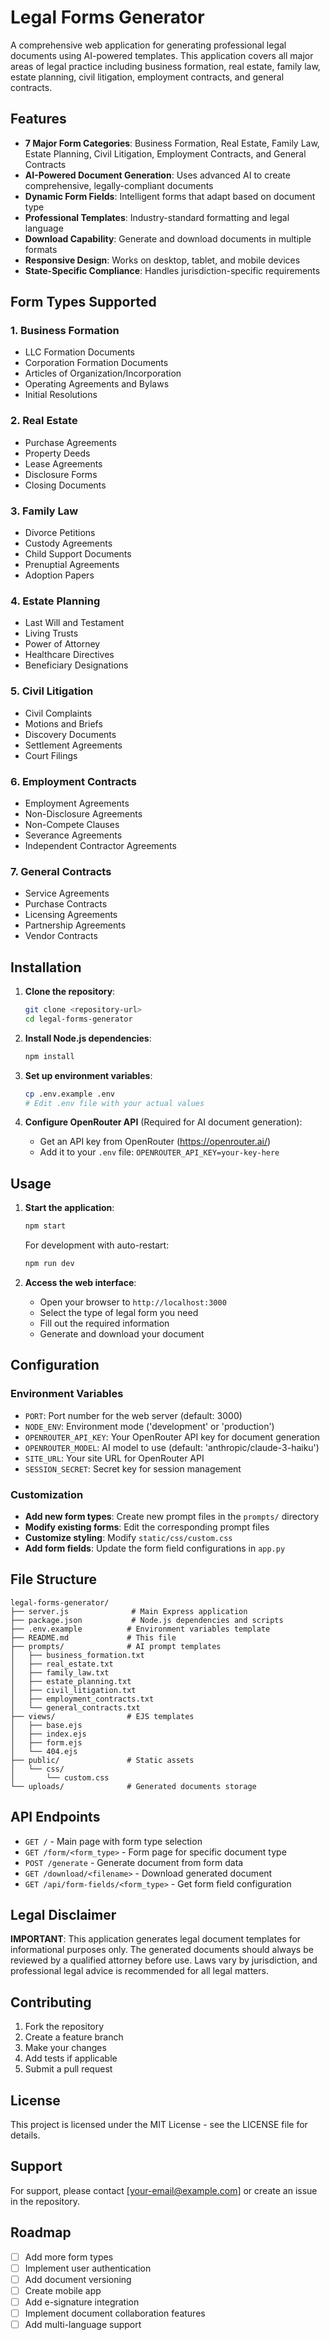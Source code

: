 # Legal Forms Generator

A comprehensive web application for generating professional legal documents using AI-powered templates. This application covers all major areas of legal practice including business formation, real estate, family law, estate planning, civil litigation, employment contracts, and general contracts.

## Features

- **7 Major Form Categories**: Business Formation, Real Estate, Family Law, Estate Planning, Civil Litigation, Employment Contracts, and General Contracts
- **AI-Powered Document Generation**: Uses advanced AI to create comprehensive, legally-compliant documents
- **Dynamic Form Fields**: Intelligent forms that adapt based on document type
- **Professional Templates**: Industry-standard formatting and legal language
- **Download Capability**: Generate and download documents in multiple formats
- **Responsive Design**: Works on desktop, tablet, and mobile devices
- **State-Specific Compliance**: Handles jurisdiction-specific requirements

## Form Types Supported

### 1. Business Formation
- LLC Formation Documents
- Corporation Formation Documents
- Articles of Organization/Incorporation
- Operating Agreements and Bylaws
- Initial Resolutions

### 2. Real Estate
- Purchase Agreements
- Property Deeds
- Lease Agreements
- Disclosure Forms
- Closing Documents

### 3. Family Law
- Divorce Petitions
- Custody Agreements
- Child Support Documents
- Prenuptial Agreements
- Adoption Papers

### 4. Estate Planning
- Last Will and Testament
- Living Trusts
- Power of Attorney
- Healthcare Directives
- Beneficiary Designations

### 5. Civil Litigation
- Civil Complaints
- Motions and Briefs
- Discovery Documents
- Settlement Agreements
- Court Filings

### 6. Employment Contracts
- Employment Agreements
- Non-Disclosure Agreements
- Non-Compete Clauses
- Severance Agreements
- Independent Contractor Agreements

### 7. General Contracts
- Service Agreements
- Purchase Contracts
- Licensing Agreements
- Partnership Agreements
- Vendor Contracts

## Installation

1. **Clone the repository**:
   ```bash
   git clone <repository-url>
   cd legal-forms-generator
   ```

2. **Install Node.js dependencies**:
   ```bash
   npm install
   ```

3. **Set up environment variables**:
   ```bash
   cp .env.example .env
   # Edit .env file with your actual values
   ```

4. **Configure OpenRouter API** (Required for AI document generation):
   - Get an API key from OpenRouter (https://openrouter.ai/)
   - Add it to your `.env` file: `OPENROUTER_API_KEY=your-key-here`

## Usage

1. **Start the application**:
   ```bash
   npm start
   ```
   
   For development with auto-restart:
   ```bash
   npm run dev
   ```

2. **Access the web interface**:
   - Open your browser to `http://localhost:3000`
   - Select the type of legal form you need
   - Fill out the required information
   - Generate and download your document

## Configuration

### Environment Variables

- `PORT`: Port number for the web server (default: 3000)
- `NODE_ENV`: Environment mode ('development' or 'production')
- `OPENROUTER_API_KEY`: Your OpenRouter API key for document generation
- `OPENROUTER_MODEL`: AI model to use (default: 'anthropic/claude-3-haiku')
- `SITE_URL`: Your site URL for OpenRouter API
- `SESSION_SECRET`: Secret key for session management

### Customization

- **Add new form types**: Create new prompt files in the `prompts/` directory
- **Modify existing forms**: Edit the corresponding prompt files
- **Customize styling**: Modify `static/css/custom.css`
- **Add form fields**: Update the form field configurations in `app.py`

## File Structure

```
legal-forms-generator/
├── server.js              # Main Express application
├── package.json           # Node.js dependencies and scripts
├── .env.example          # Environment variables template
├── README.md             # This file
├── prompts/              # AI prompt templates
│   ├── business_formation.txt
│   ├── real_estate.txt
│   ├── family_law.txt
│   ├── estate_planning.txt
│   ├── civil_litigation.txt
│   ├── employment_contracts.txt
│   └── general_contracts.txt
├── views/                # EJS templates
│   ├── base.ejs
│   ├── index.ejs
│   ├── form.ejs
│   └── 404.ejs
├── public/               # Static assets
│   └── css/
│       └── custom.css
└── uploads/              # Generated documents storage
```

## API Endpoints

- `GET /` - Main page with form type selection
- `GET /form/<form_type>` - Form page for specific document type
- `POST /generate` - Generate document from form data
- `GET /download/<filename>` - Download generated document
- `GET /api/form-fields/<form_type>` - Get form field configuration

## Legal Disclaimer

**IMPORTANT**: This application generates legal document templates for informational purposes only. The generated documents should always be reviewed by a qualified attorney before use. Laws vary by jurisdiction, and professional legal advice is recommended for all legal matters.

## Contributing

1. Fork the repository
2. Create a feature branch
3. Make your changes
4. Add tests if applicable
5. Submit a pull request

## License

This project is licensed under the MIT License - see the LICENSE file for details.

## Support

For support, please contact [your-email@example.com] or create an issue in the repository.

## Roadmap

- [ ] Add more form types
- [ ] Implement user authentication
- [ ] Add document versioning
- [ ] Create mobile app
- [ ] Add e-signature integration
- [ ] Implement document collaboration features
- [ ] Add multi-language support
